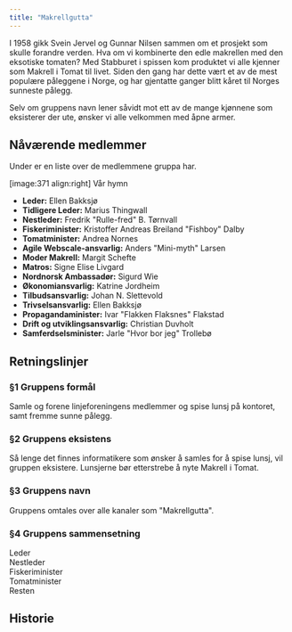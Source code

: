```yaml
---
title: "Makrellgutta"
---
```


I 1958 gikk Svein Jervel og Gunnar Nilsen sammen om et prosjekt som skulle forandre verden. Hva om vi kombinerte den edle makrellen med den eksotiske tomaten? Med Stabburet i spissen kom produktet vi alle kjenner som Makrell i Tomat til livet. Siden den gang har dette vært et av de mest populære påleggene i Norge, og har gjentatte ganger blitt kåret til Norges sunneste pålegg. 

Selv om gruppens navn lener såvidt mot ett av de mange kjønnene som eksisterer der ute, ønsker vi alle velkommen med åpne armer.  

Nåværende medlemmer
---------------------------------

Under er en liste over de medlemmene gruppa har.


[image:371 align:right]
    Vår hymn

- **Leder:** Ellen Bakksjø
- **Tidligere Leder:** Marius Thingwall
- **Nestleder:** Fredrik "Rulle-fred" B. Tørnvall
- **Fiskeriminister:** Kristoffer Andreas Breiland "Fishboy" Dalby
- **Tomatminister:** Andrea Nornes
- **Agile Webscale-ansvarlig:** Anders "Mini-myth" Larsen
- **Moder Makrell:** Margit Schefte
- **Matros:** Signe Elise Livgard
- **Nordnorsk Ambassadør:** Sigurd Wie
- **Økonomiansvarlig:** Katrine Jordheim
- **Tilbudsansvarlig:** Johan N. Slettevold
- **Trivselsansvarlig:** Ellen Bakksjø
- **Propagandaminister:** Ivar "Flakken Flaksnes" Flakstad
- **Drift og utviklingsansvarlig:** Christian Duvholt
- **Samferdselsminister:** Jarle "Hvor bor jeg" Trollebø
      
  
  
  
  
  
     



Retningslinjer
--------------

### §1 Gruppens formål

Samle og forene linjeforeningens medlemmer og spise lunsj på kontoret,
samt fremme sunne pålegg.

### §2 Gruppens eksistens
Så lenge det finnes informatikere som ønsker å samles for å spise lunsj,
vil gruppen eksistere.  Lunsjerne bør etterstrebe å nyte Makrell i Tomat. 

### §3 Gruppens navn

Gruppens omtales over alle kanaler som "Makrellgutta".

### §4 Gruppens sammensetning

Leder  
Nestleder  
Fiskeriminister  
Tomatminister  
Resten  
  
Historie
--------